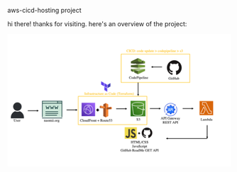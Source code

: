 aws-cicd-hosting project

hi there! thanks for visiting. here's an overview of the project:

![Alt Text](https://github.com/nomy-nom/aws-cicd-hosting/blob/main/imges/overview.png?raw=true)
